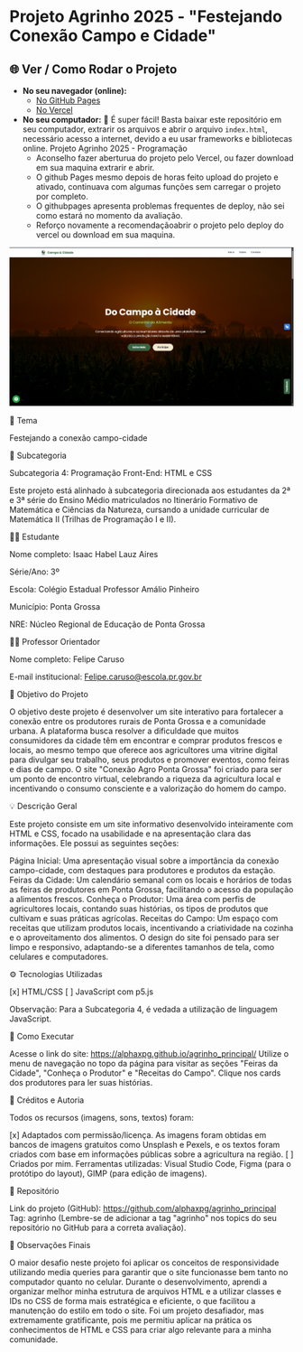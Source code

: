 # Projeto Agrinho 2025 - **"Festejando Conexão Campo e Cidade"** 

## 🌐 Ver / Como Rodar o Projeto

* **No seu navegador (online):**
    * [No GitHub Pages](https://alphaxpg.github.io/Isaac-projeto-finalizado/)
    * [No Vercel](https://isaac-projeto-finalizado.vercel.app/)
* **No seu computador:** 📂 É super fácil! Basta baixar este repositório em seu computador, extrarir os arquivos e abrir o arquivo `index.html`, necessário acesso a internet, devido a eu usar frameworks e bibliotecas online.
Projeto Agrinho 2025 - Programação
    * Aconselho fazer aberturua do projeto pelo Vercel, ou fazer download em sua maquina extrarir e abrir.
    * O github Pages mesmo depois de horas feito upload do projeto e ativado, continuava com algumas funções sem carregar o projeto por completo.
    * O githubpages apresenta problemas frequentes de deploy, não sei como estará no momento da avaliação.
    * Reforço novamente a recomendaçãoabrir o projeto pelo deploy do vercel ou download em sua maquina.


![Imagem principal do projeto](assets/img/img-final-projeto.png)

🎯 Tema

Festejando a conexão campo-cidade 

📌 Subcategoria

Subcategoria 4: Programação Front-End: HTML e CSS

Este projeto está alinhado à subcategoria direcionada aos estudantes da 2ª e 3ª série do Ensino Médio matriculados no Itinerário Formativo de Matemática e Ciências da Natureza, cursando a unidade curricular de Matemática II (Trilhas de Programação I e II). 

👨‍💻 Estudante

Nome completo: Isaac Habel Lauz Aires

Série/Ano: 3º

Escola: Colégio Estadual Professor Amálio Pinheiro

Município: Ponta Grossa

NRE: Núcleo Regional de Educação de Ponta Grossa

👨‍🏫 Professor Orientador

Nome completo: Felipe Caruso

E-mail institucional: Felipe.caruso@escola.pr.gov.br

🧠 Objetivo do Projeto

O objetivo deste projeto é desenvolver um site interativo para fortalecer a conexão entre os produtores rurais de Ponta Grossa e a comunidade urbana. A plataforma busca resolver a dificuldade que muitos consumidores da cidade têm em encontrar e comprar produtos frescos e locais, ao mesmo tempo que oferece aos agricultores uma vitrine digital para divulgar seu trabalho, seus produtos e promover eventos, como feiras e dias de campo. O site "Conexão Agro Ponta Grossa" foi criado para ser um ponto de encontro virtual, celebrando a riqueza da agricultura local e incentivando o consumo consciente e a valorização do homem do campo.

💡 Descrição Geral

Este projeto consiste em um site informativo desenvolvido inteiramente com HTML e CSS, focado na usabilidade e na apresentação clara das informações.  Ele possui as seguintes seções:

Página Inicial: Uma apresentação visual sobre a importância da conexão campo-cidade, com destaques para produtores e produtos da estação.
Feiras da Cidade: Um calendário semanal com os locais e horários de todas as feiras de produtores em Ponta Grossa, facilitando o acesso da população a alimentos frescos.
Conheça o Produtor: Uma área com perfis de agricultores locais, contando suas histórias, os tipos de produtos que cultivam e suas práticas agrícolas.
Receitas do Campo: Um espaço com receitas que utilizam produtos locais, incentivando a criatividade na cozinha e o aproveitamento dos alimentos.
O design do site foi pensado para ser limpo e responsivo, adaptando-se a diferentes tamanhos de tela, como celulares e computadores.

⚙️ Tecnologias Utilizadas

[x] HTML/CSS 
[ ] JavaScript com p5.js

Observação: Para a Subcategoria 4, é vedada a utilização de linguagem JavaScript. 

🚀 Como Executar

Acesse o link do site: https://alphaxpg.github.io/agrinho_principal/
Utilize o menu de navegação no topo da página para visitar as seções "Feiras da Cidade", "Conheça o Produtor" e "Receitas do Campo".
Clique nos cards dos produtores para ler suas histórias.

🎨 Créditos e Autoria

Todos os recursos (imagens, sons, textos) foram:

[x] Adaptados com permissão/licença. As imagens foram obtidas em bancos de imagens gratuitos como Unsplash e Pexels, e os textos foram criados com base em informações públicas sobre a agricultura na região.
[ ] Criados por mim.
Ferramentas utilizadas: Visual Studio Code, Figma (para o protótipo do layout), GIMP (para edição de imagens).

📁 Repositório

Link do projeto (GitHub): https://github.com/alphaxpg/agrinho_principal
Tag: agrinho (Lembre-se de adicionar a tag "agrinho" nos topics do seu repositório no GitHub para a correta avaliação). 

📝 Observações Finais

O maior desafio neste projeto foi aplicar os conceitos de responsividade utilizando media queries para garantir que o site funcionasse bem tanto no computador quanto no celular.  Durante o desenvolvimento, aprendi a organizar melhor minha estrutura de arquivos HTML e a utilizar classes e IDs no CSS de forma mais estratégica e eficiente, o que facilitou a manutenção do estilo em todo o site.  Foi um projeto desafiador, mas extremamente gratificante, pois me permitiu aplicar na prática os conhecimentos de HTML e CSS para criar algo relevante para a minha comunidade.

